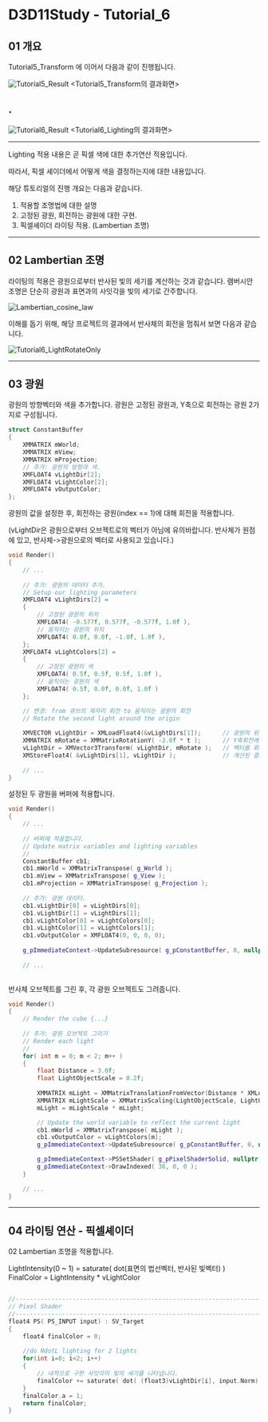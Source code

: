 # D3D11Study - Tutorial_6

## 01 개요

Tutorial5_Transform 에 이어서 다음과 같이 진행됩니다.

![Tutorial5_Result](https://github.com/Zeniz/D3D11Study/assets/46617300/70d4b944-b844-4f93-9c1e-08485564832d)
<Tutorial5_Transform의 결과화면>

.
----------------
![Tutorial6_Result](https://github.com/Zeniz/D3D11Study/assets/46617300/61fed4eb-4b3b-4c04-a029-e763df6442b1)
<Tutorial6_Lighting의 결과화면>

----------------

Lighting 적용 내용은 곧 픽셀 색에 대한 추가연산 적용입니다.

따라서, 픽셀 셰이더에서 어떻게 색을 결정하는지에 대한 내용입니다.

해당 튜토리얼의 진행 개요는 다음과 같습니다.
1. 적용할 조명법에 대한 설명
2. 고정된 광원, 회전하는 광원에 대한 구현.
3. 픽셀셰이더 라이팅 적용. (Lambertian 조명)

----------------

## 02 Lambertian 조명

라이팅의 적용은 광원으로부터 반사된 빛의 세기를 계산하는 것과 같습니다.
램버시안 조명은 단순히 광원과 표면과의 사잇각을 빛의 세기로 간주합니다.

![Lambertian_cosine_law](https://img1.daumcdn.net/thumb/R1280x0/?scode=mtistory2&fname=https%3A%2F%2Fblog.kakaocdn.net%2Fdn%2FotsaW%2FbtqLf7N74wq%2Fea6QuXpFPeadDkRssvo66k%2Fimg.png)

이해를 돕기 위해, 해당 프로젝트의 결과에서 반사체의 회전을 멈춰서 보면 다음과 같습니다.

![Tutorial6_LightRotateOnly](https://github.com/Zeniz/D3D11Study/assets/46617300/fe65bfc9-65a7-4bc8-ae9d-2e0fd810e87e)

----------------

## 03 광원

광원의 방향벡터와 색을 추가합니다.
광원은 고정된 광원과, Y축으로 회전하는 광원 2가지로 구성됩니다.

```cpp
struct ConstantBuffer
{
	XMMATRIX mWorld;
	XMMATRIX mView;
	XMMATRIX mProjection;
    // 추가: 광원의 방향과 색.
	XMFLOAT4 vLightDir[2];
	XMFLOAT4 vLightColor[2];
	XMFLOAT4 vOutputColor;
};
```

광원의 값을 설정한 후,
회전하는 광원(index == 1)에 대해 회전을 적용합니다.

(vLightDir은 광원으로부터 오브젝트로의 벡터가 아님에 유의바랍니다.
반사체가 원점에 있고, 반사체->광원으로의 벡터로 사용되고 있습니다.)

```cpp
void Render()
{
	// ...
	
	// 추가: 광원의 데이터 추가.
    // Setup our lighting parameters
    XMFLOAT4 vLightDirs[2] =
    {
        // 고정된 광원의 위치
        XMFLOAT4( -0.577f, 0.577f, -0.577f, 1.0f ),
        // 움직이는 광원의 위치
        XMFLOAT4( 0.0f, 0.0f, -1.0f, 1.0f ),
    };
    XMFLOAT4 vLightColors[2] =
    {
        // 고정된 광원의 색
        XMFLOAT4( 0.5f, 0.5f, 0.5f, 1.0f ),
        // 움직이는 광원의 색
        XMFLOAT4( 0.5f, 0.0f, 0.0f, 1.0f )
    };

    // 변경: from 큐브의 제자리 회전 to 움직이는 광원의 회전
    // Rotate the second light around the origin
	
    XMVECTOR vLightDir = XMLoadFloat4(&vLightDirs[1]);      // 광원의 위치를 벡터화한 후,
	XMMATRIX mRotate = XMMatrixRotationY( -2.0f * t );      // Y축회전에 대한 회전행렬을 구해서,
	vLightDir = XMVector3Transform( vLightDir, mRotate );   // 벡터를 회전시킵니다.
	XMStoreFloat4( &vLightDirs[1], vLightDir );             // 계산된 결과를 vLightDirs[1]에 저장합니다.
	
	// ...
}
```

설정된 두 광원을 버퍼에 적용합니다.

```cpp
void Render()
{
	// ...
	
	// 버퍼에 적용합니다.
    // Update matrix variables and lighting variables
    //
    ConstantBuffer cb1;
	cb1.mWorld = XMMatrixTranspose( g_World );
	cb1.mView = XMMatrixTranspose( g_View );
	cb1.mProjection = XMMatrixTranspose( g_Projection );
	
    // 추가: 광원 데이터.
	cb1.vLightDir[0] = vLightDirs[0];
	cb1.vLightDir[1] = vLightDirs[1];
	cb1.vLightColor[0] = vLightColors[0];
	cb1.vLightColor[1] = vLightColors[1];
	cb1.vOutputColor = XMFLOAT4(0, 0, 0, 0);
	
	g_pImmediateContext->UpdateSubresource( g_pConstantBuffer, 0, nullptr, &cb1, 0, 0 );
	
	// ...
	
``` 

반사체 오브젝트를 그린 후,
각 광원 오브젝트도 그려줍니다.

```cpp
void Render()
{
	// Render the cube {...}
	
    // 추가: 광원 오브젝트 그리기
    // Render each light
    //
    for( int m = 0; m < 2; m++ )
    {
        float Distance = 3.0f;
        float LightObjectScale = 0.2f;
		
        XMMATRIX mLight = XMMatrixTranslationFromVector(Distance * XMLoadFloat4(&vLightDirs[m]));       // 거리를 적용한 위치행렬 생성
		XMMATRIX mLightScale = XMMatrixScaling(LightObjectScale, LightObjectScale, LightObjectScale);   // 스케일링 행렬 생성.
        mLight = mLightScale * mLight;

        // Update the world variable to reflect the current light
		cb1.mWorld = XMMatrixTranspose( mLight );
		cb1.vOutputColor = vLightColors[m];
		g_pImmediateContext->UpdateSubresource( g_pConstantBuffer, 0, nullptr, &cb1, 0, 0 );

		g_pImmediateContext->PSSetShader( g_pPixelShaderSolid, nullptr, 0 );
		g_pImmediateContext->DrawIndexed( 36, 0, 0 );
    }
	
	// ...
}

``` 

----------------

## 04 라이팅 연산 - 픽셀셰이더

02 Lambertian 조명을 적용합니다.

LightIntensity(0 ~ 1) = saturate( dot(표면의 법선벡터, 반사된 빛벡터) )
FinalColor = LightIntensity * vLightColor

```cpp

//--------------------------------------------------------------------------------------
// Pixel Shader
//--------------------------------------------------------------------------------------
float4 PS( PS_INPUT input) : SV_Target
{
    float4 finalColor = 0;
    
    //do NdotL lighting for 2 lights
    for(int i=0; i<2; i++)
    {
        // 내적으로 구한 사잇각이 빛의 세기를 나타냅니다.
        finalColor += saturate( dot( (float3)vLightDir[i], input.Norm) * vLightColor[i] );
    }
    finalColor.a = 1;
    return finalColor;
}

```
